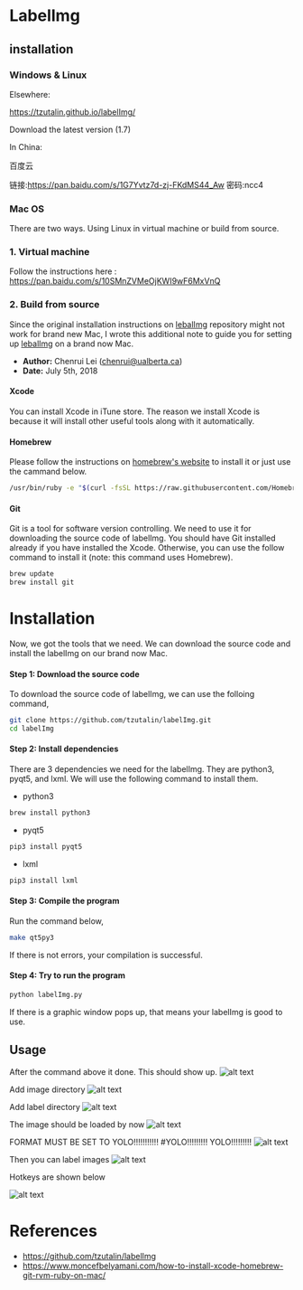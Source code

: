 # LabelImg
[//]: # (Image References)

[image1]: ./images/start.PNG "start"
[image2]: ./images/add_images.PNG "add_images"
[image3]: ./images/image_added.PNG "images_added"
[image4]: ./images/draw_rect.PNG "draw_rect"
[image5]: ./images/label_dir.PNG "label_dir"
[image6]: ./images/hotkeys.PNG "hotkeys"
[image7]: ./images/yolo.PNG "yolo"

## installation

### Windows & Linux
Elsewhere:

https://tzutalin.github.io/labelImg/

Download the latest version (1.7)

In China:

百度云

链接:https://pan.baidu.com/s/1G7Yvtz7d-zj-FKdMS44_Aw  密码:ncc4

### Mac OS

There are two ways. Using Linux in virtual machine or build from source.
### 1. Virtual machine
Follow the instructions here : https://pan.baidu.com/s/10SMnZVMeOjKWI9wF6MxVnQ

### 2. Build from source

Since the original installation instructions on [lebalImg](https://github.com/tzutalin/labelImg) repository might not work for brand new Mac, I wrote this additional note to guide you for setting up [lebalImg](https://github.com/tzutalin/labelImg) on a brand now Mac.

- **Author:** Chenrui Lei (chenrui@ualberta.ca)
- **Date:** July 5th, 2018

#### Xcode

You can install Xcode in iTune store. The reason we install Xcode is because it will install other useful tools along with it automatically.

#### Homebrew

Please follow the instructions on [homebrew's website](https://brew.sh/) to install it or just use the cammand below.

```bash
/usr/bin/ruby -e "$(curl -fsSL https://raw.githubusercontent.com/Homebrew/install/master/install)"
```

#### Git

Git is a tool for software version controlling. We need to use it for downloading the source code of labelImg. You should have Git installed already if you have installed the Xcode. Otherwise, you can use the follow command to install it (note: this command uses Homebrew).

```bash
brew update
brew install git
```

# Installation

Now, we got the tools that we need. We can download the source code and install the labelImg on our brand now Mac.

#### Step 1: Download the source code

To download the source code of labelImg, we can use the folloing command,

```bash
git clone https://github.com/tzutalin/labelImg.git
cd labelImg
```

#### Step 2: Install dependencies

There are 3 dependencies we need for the labelImg. They are python3, pyqt5, and lxml. We will use the following command to install them.

- python3
```bash
brew install python3
```

- pyqt5
```bash
pip3 install pyqt5
```

- lxml
```bash
pip3 install lxml
```

#### Step 3: Compile the program

Run the command below,

```bash
make qt5py3
```

If there is not errors, your compilation is successful.

#### Step 4: Try to run the program

```bash
python labelImg.py
```

If there is a graphic window pops up, that means your labelImg is good to use.






## Usage
After the command above it done. This should show up.
![alt text][image1]

Add image directory
![alt text][image2]

Add label directory
![alt text][image5]

The image should be loaded by now
![alt text][image3]

FORMAT MUST BE SET TO YOLO!!!!!!!!!!!
#YOLO!!!!!!!!!
YOLO!!!!!!!!!
![alt text][image7]

Then you can label images
![alt text][image4]

Hotkeys are shown below

![alt text][image6]


# References

- https://github.com/tzutalin/labelImg
- https://www.moncefbelyamani.com/how-to-install-xcode-homebrew-git-rvm-ruby-on-mac/